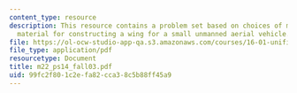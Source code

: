 ```yaml
---
content_type: resource
description: This resource contains a problem set based on choices of most promising
  material for constructing a wing for a small unmanned aerial vehicle.
file: https://ol-ocw-studio-app-qa.s3.amazonaws.com/courses/16-01-unified-engineering-i-ii-iii-iv-fall-2005-spring-2006/99fc2f801c2efa82cca38c5b88ff45a9_m22_ps14_fall03.pdf
file_type: application/pdf
resourcetype: Document
title: m22_ps14_fall03.pdf
uid: 99fc2f80-1c2e-fa82-cca3-8c5b88ff45a9
---
```


